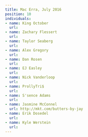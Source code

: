 ```yaml
---
title: Mac Erra, July 2016
position: 10
individuals:
- name: King October
  url: 
- name: Zachary Flessert
  url: 
- name: Taylor Seaberg
  url: 
- name: Alex Gregory
  url: 
- name: Dan Rosen
  url: 
- name: EJ Easley
  url: 
- name: Nick Vanderloop
  url: 
- name: ProllyTri$
  url: 
- name: S'sence Adams
  url: 
- name: Jasmine McConnel
  url: http://mkt.com/butters-by-jay
- name: Erik Dosedel
  url: 
- name: Kyle Werstein
  url: 
---
```


